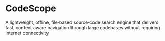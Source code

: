 # CodeScope
A lightweight, offline, file‑based source‑code search engine that delivers fast, context‑aware navigation through large codebases without requiring internet connectivity
